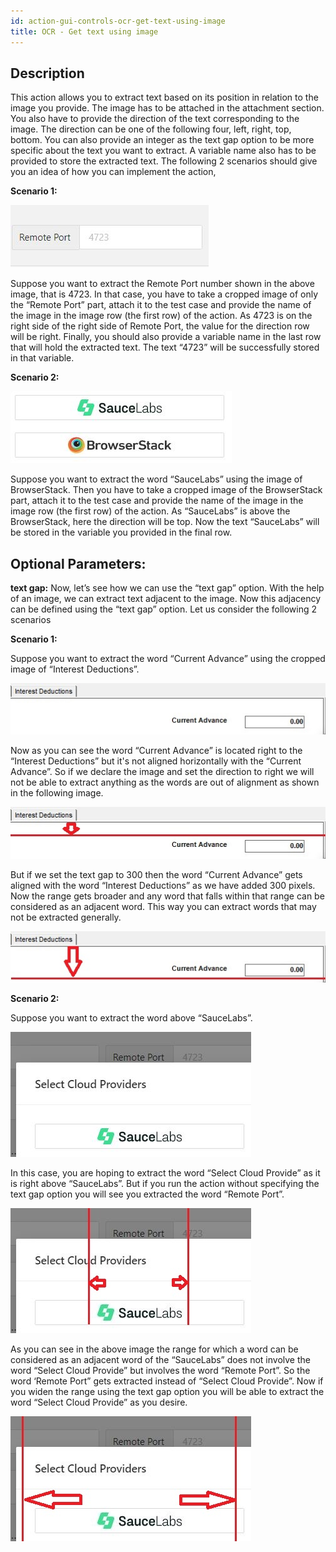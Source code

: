 ```yaml
---
id: action-gui-controls-ocr-get-text-using-image
title: OCR - Get text using image
---
```


## Description

This action allows you to extract text based on its position in relation to the image you provide. The image has to be attached in the attachment section. You also have to provide the direction of the text corresponding to the image. The direction can be one of the following four, left, right, top, bottom. You can also provide an integer as the text gap option to be more specific about the text you want to extract. A variable name also has to be provided to store the extracted text. The following 2 scenarios should give you an idea of how you can implement the action,

**Scenario 1:**

![](/img/actions/gui-controls/ocr-get-text-using-image/get_text_image1.JPG)

Suppose you want to extract the Remote Port number shown in the above image, that is 4723. In that case, you have to take a cropped image of only the “Remote Port” part, attach it to the test case and provide the name of the image in the image row (the first row) of the action. As 4723 is on the right side of the right side of Remote Port, the value for the direction row will be right. Finally, you should also provide a variable name in the last row that will hold the extracted text. The text “4723” will be successfully stored in that variable.

**Scenario 2:**

![](/img/actions/gui-controls/ocr-get-text-using-image/get_text_image2.JPG)

Suppose you want to extract the word “SauceLabs” using the image of BrowserStack. Then you have to take a cropped image of the BrowserStack part, attach it to the test case and provide the name of the image in the image row (the first row) of the action. As “SauceLabs” is above the BrowserStack, here the direction will be top. Now the text “SauceLabs” will be stored in the variable you provided in the final row.

## Optional Parameters:

**text gap:** Now, let’s see how we can use the “text gap” option. With the help of an image, we can extract text adjacent to the image. Now this adjacency can be defined using the “text gap” option. Let us consider the following 2 scenarios

**Scenario 1:**

Suppose you want to extract the word “Current Advance” using the cropped image of “Interest Deductions”.

![](/img/actions/gui-controls/ocr-get-text-using-image/gap_option_horizontal_use.jpg)

Now as you can see the word “Current Advance” is located right to the “Interest Deductions” but it's not aligned horizontally with the “Current Advance”. So if we declare the image and set the direction to right we will not be able to extract anything as the words are out of alignment as shown in the following image.

![](/img/actions/gui-controls/ocr-get-text-using-image/gap_option_horizontal_use_default.jpg)

But if we set the text gap to 300 then the word “Current Advance” gets aligned with the word “Interest Deductions” as we have added 300 pixels. Now the range gets broader and any word that falls within that range can be considered as an adjacent word. This way you can extract words that may not be extracted generally.

![](/img/actions/gui-controls/ocr-get-text-using-image/gap_option_horizontal_use_option.jpg)

**Scenario 2:**

Suppose you want to extract the word above “SauceLabs”.

![](/img/actions/gui-controls/ocr-get-text-using-image/gap_option_vertical_use.JPG)

In this case, you are hoping to extract the word “Select Cloud Provide” as it is right above “SauceLabs”. But if you run the action without specifying the text gap option you will see you extracted the word “Remote Port”.

![](/img/actions/gui-controls/ocr-get-text-using-image/gap_option_vertical_use_default.jpg)

As you can see in the above image the range for which a word can be considered as an adjacent word of the “SauceLabs” does not involve the word “Select Cloud Provide” but involves the word “Remote Port”. So the word ‘Remote Port” gets extracted instead of “Select Cloud Provide”. Now if you widen the range using the text gap option you will be able to extract the word “Select Cloud Provide” as you desire.

![](/img/actions/gui-controls/ocr-get-text-using-image/gap_option_vertical_use_option.jpg)

